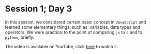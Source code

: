 # Session 1; Day 3
In this session, we considered certain basic concept in `JavaScript` and learned some elementary things, such as;
variables, data types and operators. We were practical to the point of comparing `js` to `c` and to `python`, briefly.

The video is available on YouTube, click [here](https://youtu.be/OFvbTRO1iNA) to watch it.
